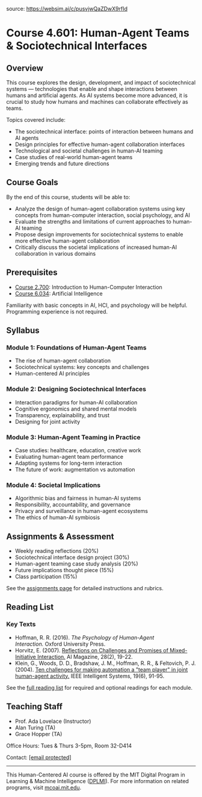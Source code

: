 source: https://websim.ai/c/pusvjwQaZDwX9rfId

# Course 4.601: Human-Agent Teams & Sociotechnical Interfaces

## Overview

This course explores the design, development, and impact of sociotechnical systems — technologies that enable and shape interactions between humans and artificial agents. As AI systems become more advanced, it is crucial to study how humans and machines can collaborate effectively as teams.

Topics covered include:

- The sociotechnical interface: points of interaction between humans and AI agents
- Design principles for effective human-agent collaboration interfaces
- Technological and societal challenges in human-AI teaming
- Case studies of real-world human-agent teams
- Emerging trends and future directions

## Course Goals

By the end of this course, students will be able to:

- Analyze the design of human-agent collaboration systems using key concepts from human-computer interaction, social psychology, and AI
- Evaluate the strengths and limitations of current approaches to human-AI teaming
- Propose design improvements for sociotechnical systems to enable more effective human-agent collaboration
- Critically discuss the societal implications of increased human-AI collaboration in various domains

## Prerequisites

- [Course 2.700](https://mcoai.dplmi.mit.edu/course-2.700): Introduction to Human-Computer Interaction
- [Course 6.034](https://mcoai.dplmi.mit.edu/course-6.034): Artificial Intelligence

Familiarity with basic concepts in AI, HCI, and psychology will be helpful. Programming experience is not required.

## Syllabus

### Module 1: Foundations of Human-Agent Teams

- The rise of human-agent collaboration
- Sociotechnical systems: key concepts and challenges
- Human-centered AI principles

### Module 2: Designing Sociotechnical Interfaces

- Interaction paradigms for human-AI collaboration
- Cognitive ergonomics and shared mental models
- Transparency, explainability, and trust
- Designing for joint activity

### Module 3: Human-Agent Teaming in Practice

- Case studies: healthcare, education, creative work
- Evaluating human-agent team performance
- Adapting systems for long-term interaction
- The future of work: augmentation vs automation

### Module 4: Societal Implications

- Algorithmic bias and fairness in human-AI systems
- Responsibility, accountability, and governance
- Privacy and surveillance in human-agent ecosystems
- The ethics of human-AI symbiosis

## Assignments & Assessment

- Weekly reading reflections (20%)
- Sociotechnical interface design project (30%)
- Human-agent teaming case study analysis (20%)
- Future implications thought piece (15%)
- Class participation (15%)

See the [assignments page](https://mcoai.dplmi.mit.edu/course-4.601/course-outlines/sociotechnical-interfaces-human-agent-teams?tutorial=human-agent-collaboration-sociotechnical-interfaces&format=course-syllabus&include=reading-list-assignments-assessment&theme=human-agent-teams-sociotechnical-interfaces#assignments) for detailed instructions and rubrics.

## Reading List

### Key Texts

- Hoffman, R. R. (2016). _The Psychology of Human-Agent Interaction._ Oxford University Press.
- Horvitz, E. (2007). [Reflections on Challenges and Promises of Mixed-Initiative Interaction.](https://dl.acm.org/doi/10.1145/1228716.1228718) AI Magazine, 28(2), 19-22.
- Klein, G., Woods, D. D., Bradshaw, J. M., Hoffman, R. R., & Feltovich, P. J. (2004). [Ten challenges for making automation a "team player" in joint human-agent activity.](https://ieeexplore.ieee.org/document/1363742) IEEE Intelligent Systems, 19(6), 91-95.

See the [full reading list](https://mcoai.dplmi.mit.edu/course-4.601/course-outlines/sociotechnical-interfaces-human-agent-teams?tutorial=human-agent-collaboration-sociotechnical-interfaces&format=course-syllabus&include=reading-list-assignments-assessment&theme=human-agent-teams-sociotechnical-interfaces#readings) for required and optional readings for each module.

## Teaching Staff

- Prof. Ada Lovelace (Instructor)
- Alan Turing (TA)
- Grace Hopper (TA)

Office Hours: Tues & Thurs 3-5pm, Room 32-D414

Contact: [[email protected]](https://mcoai.dplmi.mit.edu/cdn-cgi/l/email-protection#82eaf7efe3e5e7ecf6afb6b4b2b3c2efebf6ace7e6f7)

---

This Human-Centered AI course is offered by the MIT Digital Program in Learning & Machine Intelligence ([DPLMI](https://dplmi.mit.edu/)). For more information on related programs, visit [mcoai.mit.edu](https://mcoai.mit.edu/).